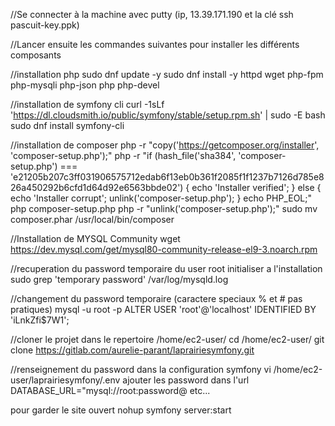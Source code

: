 //Se connecter à la machine avec putty (ip, 13.39.171.190 et la clé ssh pascuit-key.ppk)

//Lancer ensuite les commandes suivantes pour installer les différents composants

//installation php
sudo dnf update -y
sudo dnf install -y httpd wget php-fpm php-mysqli php-json php php-devel

//installation de symfony cli
curl -1sLf 'https://dl.cloudsmith.io/public/symfony/stable/setup.rpm.sh' | sudo -E bash
sudo dnf install symfony-cli

//installation de composer
php -r "copy('https://getcomposer.org/installer', 'composer-setup.php');"
php -r "if (hash_file('sha384', 'composer-setup.php') === 'e21205b207c3ff031906575712edab6f13eb0b361f2085f1f1237b7126d785e826a450292b6cfd1d64d92e6563bbde02') { echo 'Installer verified'; } else { echo 'Installer corrupt'; unlink('composer-setup.php'); } echo PHP_EOL;"
php composer-setup.php
php -r "unlink('composer-setup.php');"
sudo mv composer.phar /usr/local/bin/composer

//Installation de MYSQL Community
wget https://dev.mysql.com/get/mysql80-community-release-el9-3.noarch.rpm

//recuperation du password temporaire du user root initialiser a l'installation
sudo grep 'temporary password' /var/log/mysqld.log

//changement du password temporaire (caractere speciaux % et # pas pratiques)
mysql -u root -p
ALTER USER 'root'@'localhost' IDENTIFIED BY 'iLnkZfi$7W1';

//cloner le projet dans le repertoire /home/ec2-user/
cd /home/ec2-user/
git clone https://gitlab.com/aurelie-parant/laprairiesymfony.git


//renseignement du password dans la configuration symfony
vi /home/ec2-user/laprairiesymfony/.env
ajouter les password dans l'url DATABASE_URL="mysql://root:password@ etc...


pour garder le site ouvert
nohup symfony server:start